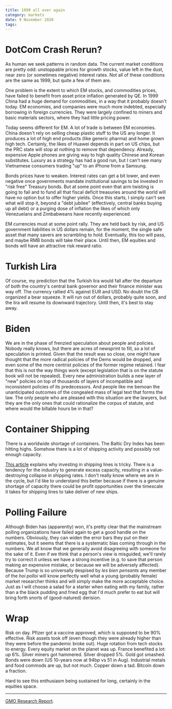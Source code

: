 ```yaml
---
title: 1999 all over again
category: markets
date: 9 November 2020
tags:
---
```


# DotCom Crash Rerun?

As human we seek patterns in random data.
The current market conditions are pretty odd: unstoppable prices for growth stocks, value left in the dust, near zero (or sometimes negative) interest rates.
Not all of these conditions are the same as 1999, but quite a few of them are.

One problem is the extent to which EM stocks, and commodities prices, have failed to benefit from asset price inflation generated by QE.
In 1999 China had a huge demand for commodities, in a way that it probably doesn't today.
EM economies, and companies were much more indebted, especially borrowing in foreign currencies.
They were largely confined to miners and basic materials sectors, where they had little pricing power.

Today seems different for EM. A lot of trade is between EM economies. China doesn't rely on selling cheap plastic stuff to the US any longer.
It produces a lot of high end products (like generic pharma) and home grown high tech. Certainly, the likes of Huawei depends in part on US chips, but the PRC state will stop at nothing to remove that dependency.
Already, expensive Apple phones are giving way to high quality Chinese and Korean substitutes. Luxury as a strategy has had a good run, but I can't see many Vietnamese consumers trading "up" to an iPhone from a Samsung.

Bonds prices have to weaken. Interest rates can get a bit lower, and even negative once governments mandate institutional savings to be invested in "risk free" Treasury bonds. But at some point even that arm twisting is going to fail and to fund all that fiscal deficit treasuries around the world will have no option but to offer higher yields. Once this starts, I simply can't see what will stop it, beyond a "debt jubilee" (effectively, central banks buying up all debt) or a purging dose of inflation the likes of which only Venezuelans and Zimbabweans have recently experienced.

EM currencies must at some point rally. They are held back by risk, and US government liabilities in US dollars remain, for the moment, the single safe asset that many savers are scrambling to hold. Eventually, this too will pass, and maybe RMB bonds will take their place. Until then, EM equities and bonds will have an attractive risk reward ratio.

# Turkish Lira

Of course, my prediction that the Turkish lira would fall after the departure of both the country's central bank governor and their finance minister was way off. The currency rallied 4% against EUR and USD. No doubt the CB organized a bear squeeze. It will run out of dollars, probably quite soon, and the lira will resume its downward trajectory. Until then, it's best to stay away.

# Biden

We are in the phase of frenzied speculation about people and policies. Nobody really knows, but there are acres of newsprint to fill, so a lot of speculation is printed.
Given that the result was so close, one might have thought that the more radical policies of the Dems would be dropped, and even some of the more centrist policies of the former regime retained. 
I fear that this is not the way things work (except legislation that is on the statute book will not be repealed).
Every new administration builds a new layer of "new" policies on top of thousands of layers of incompatible and inconsistent policies of its predecessors. 
And people like me bemoan the unanticipated outcomes of the congealed mass of legal text that forms the law.
The only people who are pleased with this situation are the lawyers, but they are the only ones that could rationalize the corpus of statute, and where would the billable hours be in that?

# Container Shipping

There is a worldwide shortage of containers. The Baltic Dry Index has been hitting highs. Somehow there is a lot of shipping activity and possibly not enough capacity.

[This article](https://seekingalpha.com/article/4374607-container-shipping-fundamentals) explains why investing in shipping lines is tricky. There is a tendency for the industry to generate excess capacity, resulting in a value-destroying collapse in shipping rates.
I don't really know where we are in the cycle, but I'd like to understand this better because if there is a genuine shortage of capacity there could be profit opportunities over the timescale it takes for shipping lines to take deliver of new ships. 

# Polling Failure

Although Biden has (apparently) won, it's pretty clear that the mainstream polling organizations have failed again to get a good handle on the numbers. Obviously, they can widen the error bars they put on their estimates, but it seems that there is a systematic bias coming through in the numbers. We all know that we generally avoid disagreeing with someone for the sake of it. Even if we think that a person's view is misguided, we'll rarely try to correct it unless we have a strong incentive (e.g. to save that person making an expensive mistake, or because we will be adversely affected). Because Trump is so universally despised by *les bien pensants* any member of the *hoi polloi* will know perfectly well what a young (probably female) market researcher thinks and will simply make the more acceptable choice. Just as I will choose a salad for a starter when eating with my family, rather than a the black pudding and fried egg that I'd much prefer to eat but will bring forth snorts of (good-natured) derision.


# Wrap

Risk on day. Pfizer got a vaccine approved, which is supposed to be 90% effective.
Risk assets took off (even though they were already higher than they were before the pandemic broke out).
Huge rotation from tech stocks to energy. 
Every equity market on the planet was up. France benefited a lot: up 6%. 
Silver miners got hammered. Silver dropped 5%. Gold got smashed. 
Bonds were down (US 10-years now at 94bp vs 51 in Aug). 
Industrial metals and food commods are up, but not much. Copper down a tad.
Bitcoin down a fraction.

Hard to see this enthusiasm being sustained for long, certainly in the equities space. 



----

[GMO Research Report](https://www.gmo.com/europe/research-library/tonight-we-leave-the-party-like-its-1999/).